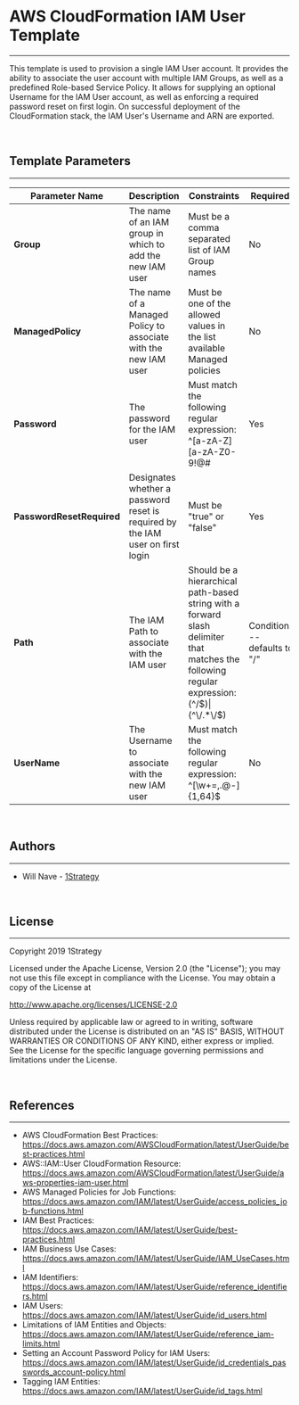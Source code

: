 # AWS CloudFormation IAM User Template
---
This template is used to provision a single IAM User account.  It provides the ability to associate the user account with multiple IAM Groups, as well as a predefined Role-based Service Policy.  It allows for supplying an optional Username for the IAM User account, as well as enforcing a required password reset on first login.  On successful deployment of the CloudFormation stack, the IAM User's Username and ARN are exported.

<br />

## Template Parameters
---
|  Parameter Name | Description | Constraints | Required? |
|----------------|-------------|-------------|-----------|
| **Group** | The name of an IAM group in which to add the new IAM user | Must be a comma separated list of IAM Group names | No |
| **ManagedPolicy** | The name of a Managed Policy to associate with the new IAM user | Must be one of the allowed values in the list available Managed policies | No |
| **Password** | The password for the IAM user | Must match the following regular expression: ^[a-zA-Z][a-zA-Z0-9!@#$%&]{8,32}$ | Yes |
| **PasswordResetRequired** | Designates whether a password reset is required by the IAM user on first login | Must be "true" or "false" | Yes |
| **Path** | The IAM Path to associate with the IAM user | Should be a hierarchical path-based string with a forward slash delimiter that matches the following regular expression: (^\/$)\|(^\/.*\/$) | Conditional -- defaults to "/" |
| **UserName** | The Username to associate with the new IAM user | Must match the following regular expression: ^[\w+=,.@-]{1,64}$ | No |

<br />

 ## Authors
 ---
* Will Nave - [1Strategy](https://www.1strategy.com)

<br />

## License
---
Copyright 2019 1Strategy

Licensed under the Apache License, Version 2.0 (the "License"); you may not use this file except in compliance with the License. You may obtain a copy of the License at

http://www.apache.org/licenses/LICENSE-2.0

Unless required by applicable law or agreed to in writing, software distributed under the License is distributed on an "AS IS" BASIS, WITHOUT WARRANTIES OR CONDITIONS OF ANY KIND, either express or implied. See the License for the specific language governing permissions and limitations under the License.

<br />

## References
---
* AWS CloudFormation Best Practices: https://docs.aws.amazon.com/AWSCloudFormation/latest/UserGuide/best-practices.html
* AWS::IAM::User CloudFormation Resource: https://docs.aws.amazon.com/AWSCloudFormation/latest/UserGuide/aws-properties-iam-user.html
* AWS Managed Policies for Job Functions: https://docs.aws.amazon.com/IAM/latest/UserGuide/access_policies_job-functions.html
* IAM Best Practices: https://docs.aws.amazon.com/IAM/latest/UserGuide/best-practices.html
* IAM Business Use Cases: https://docs.aws.amazon.com/IAM/latest/UserGuide/IAM_UseCases.html
* IAM Identifiers: https://docs.aws.amazon.com/IAM/latest/UserGuide/reference_identifiers.html
* IAM Users: https://docs.aws.amazon.com/IAM/latest/UserGuide/id_users.html
* Limitations of IAM Entities and Objects: https://docs.aws.amazon.com/IAM/latest/UserGuide/reference_iam-limits.html
* Setting an Account Password Policy for IAM Users: https://docs.aws.amazon.com/IAM/latest/UserGuide/id_credentials_passwords_account-policy.html
* Tagging IAM Entities: https://docs.aws.amazon.com/IAM/latest/UserGuide/id_tags.html